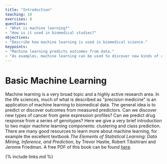 ```yaml
---
title: "Introduction"
teaching: 10
exercises: 0
questions:
- "What is machine learning?"
- "How is it used in biomedical studies?"
objectives:
- "Describe how machine learning is used in biomedical science."
keypoints:
- "Machine learning predicts outcomes from data."
- "As examples, machine learning can be used to discover new kinds of cancers or predict drug response in biomedical studies."
---
```


# Basic Machine Learning

Machine learning is a very broad topic and a highly active research
area. In the life sciences, much of what is described as "precision
medicine" is an application of machine learning to biomedical data. The
general idea is to predict or discover outcomes from measured
predictors. Can we discover new types of cancer from gene expression
profiles? Can we predict drug response from a series of genotypes? Here
we give a very brief introduction to two major machine learning
components: clustering and class prediction. There are many good
resources to learn more about machine learning, for example the
excellent textbook *The Elements of Statistical Learning: Data Mining,
Inference, and Prediction*, by Trevor Hastie, Robert Tibshirani and
Jerome Friedman. A free PDF of this book can be found
[here](http://statweb.stanford.edu/~tibs/ElemStatLearn/).

{% include links.md %}

